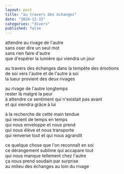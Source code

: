 ```yaml
---
layout: post
title: "au travers des échanges"
date: "2024-12-15"
categories: "divers"
published: false
---
```


attendre au rivage de l'autre  
sans oser dire un seul mot  
sans rien faire d'autre  
que d'espérer la lumière qui viendra un jour  

au travers des échanges dans la tempête des émotions  
de soi vers l'autre et de l'autre à soi  
la lueur provient des deux rivages  

au rivage de l'autre longtemps  
rester là malgré la peur  
à attendre ce sentiment qui n'existait pas avant  
et qui viendra grâce à lui  

à la recherche de cette main tendue  
qui revient de temps en temps  
qui nous enveloppe et nous prend  
qui nous élève et nous transporte  
qui renverse tout et qui nous agrandit  

ce quelque chose que l'on reconnaît en soi   
ce dérangement sublime qui accapare tout  
qui nous manque tellement chez l'autre  
ça nous prend soudain par surprise  
au milieu des échanges au loin du rivage  
